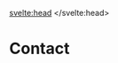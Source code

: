 <svelte:head>
    <title>Contact</title> 
</svelte:head>
<script>
     import Info from "$lib/components/Info.svelte"
</script>

# Contact

<Info info="<b>Livecoding.fr</b> n'est pas ni un collectif ni une organisation. L'objectif de ce site est uniquement de centraliser l'information et de donner plus de visibilité à la scène <i>live coding</i> francophone." markdown=false />
